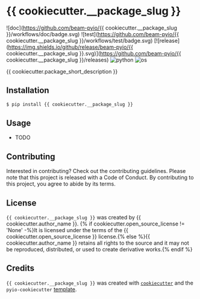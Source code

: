 # {{ cookiecutter.__package_slug }}

![doc](https://github.com/beam-pyio/{{ cookiecutter.__package_slug }}/workflows/doc/badge.svg)
![test](https://github.com/beam-pyio/{{ cookiecutter.__package_slug }}/workflows/test/badge.svg)
[![release](https://img.shields.io/github/release/beam-pyio/{{ cookiecutter.__package_slug }}.svg)](https://github.com/beam-pyio/{{ cookiecutter.__package_slug }}/releases)
![python](https://img.shields.io/badge/python-3.8%2C%203.9%2C%203.10%2C%203.11%2C%203.12-blue)
![os](https://img.shields.io/badge/OS-Ubuntu%2C%20Mac%2C%20Windows-purple)

{{ cookiecutter.package_short_description }}

## Installation

```bash
$ pip install {{ cookiecutter.__package_slug }}
```

## Usage

- TODO

## Contributing

Interested in contributing? Check out the contributing guidelines. Please note that this project is released with a Code of Conduct. By contributing to this project, you agree to abide by its terms.

## License

`{{ cookiecutter.__package_slug }}` was created by {{ cookiecutter.author_name }}. {% if cookiecutter.open_source_license != 'None' -%}It is licensed under the terms of the {{ cookiecutter.open_source_license }} license.{% else %}{{ cookiecutter.author_name }} retains all rights to the source and it may not be reproduced, distributed, or used to create derivative works.{% endif %}

## Credits

`{{ cookiecutter.__package_slug }}` was created with [`cookiecutter`](https://cookiecutter.readthedocs.io/en/latest/) and the `pyio-cookiecutter` [template](https://github.com/beam-pyio/pyio-cookiecutter).
